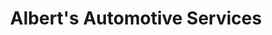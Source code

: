 ---
title: "Albert's Automotive Services"
url: /ashtabula/alberts-automotive-services/
shop: car repair
---